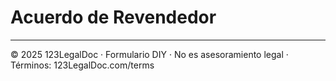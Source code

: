 # Acuerdo de Revendedor

---

© 2025 123LegalDoc · Formulario DIY · No es asesoramiento legal · Términos: 123LegalDoc.com/terms
